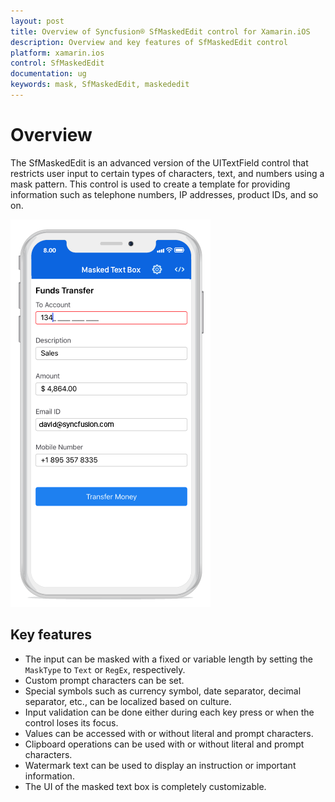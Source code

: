 ```yaml
---
layout: post
title: Overview of Syncfusion® SfMaskedEdit control for Xamarin.iOS
description: Overview and key features of SfMaskedEdit control
platform: xamarin.ios
control: SfMaskedEdit
documentation: ug
keywords: mask, SfMaskedEdit, maskededit
---
```


# Overview

The SfMaskedEdit is an advanced version of the UITextField control that restricts user input to certain types of characters, text, and numbers using a mask pattern. This control is used to create a template for providing information such as telephone numbers, IP addresses, product IDs, and so on.

![](SfMaskedEditImages/Overview.png)

## Key features

* The input can be masked with a fixed or variable length by setting the `MaskType` to `Text` or `RegEx`, respectively.
* Custom prompt characters can be set.
* Special symbols such as currency symbol, date separator, decimal separator, etc., can be localized based on culture.
* Input validation can be done either during each key press or when the control loses its focus.
* Values can be accessed with or without literal and prompt characters.
* Clipboard operations can be used with or without literal and prompt characters.
* Watermark text can be used to display an instruction or important information.
* The UI of the masked text box is completely customizable.
